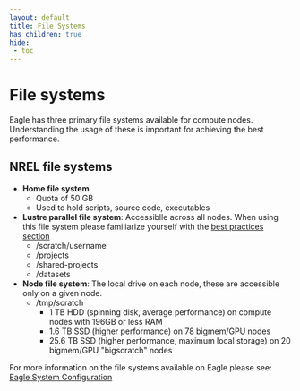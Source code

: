 ```yaml
---
layout: default
title: File Systems 
has_children: true
hide:
 - toc
---
```


# File systems
Eagle has three primary file systems available for compute nodes. Understanding the usage of these is important for achieving the best performance. 

## NREL file systems
* **Home file system**
    * Quota of 50 GB
    * Used to hold scripts, source code, executables
* **Lustre parallel file system**: Accessiblle across all nodes. When using this file system please familiarize yourself with the [best practices section](Lustre/lustrebestpractices.md) 
    * /scratch/username
    * /projects
    * /shared-projects
    * /datasets
* **Node file system**: The local drive on each node, these are accessible only on a given node. 
    * /tmp/scratch
        * 1 TB HDD (spinning disk, average performance) on compute nodes with 196GB or less RAM
        * 1.6 TB SSD (higher performance) on 78 bigmem/GPU nodes
        * 25.6 TB SSD (higher performance, maximum local storage) on 20 bigmem/GPU "bigscratch" nodes
    
For more information on the file systems available on Eagle please see: [Eagle System Configuration](https://www.nrel.gov/hpc/eagle-system-configuration.html)
